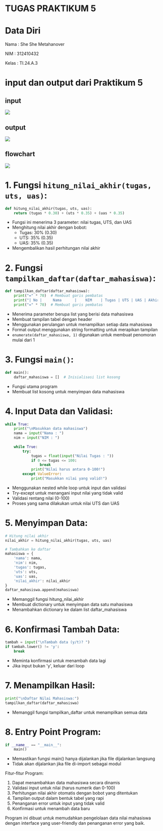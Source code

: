 # TUGAS PRAKTIKUM 5
# Data Diri

Nama : She She Metahanover

NIM : 312410432

Kelas : TI.24.A.3

# input dan output dari Praktikum 5
## input

<img src="Input.png">

## output

<img src="Output.png">

## flowchart

<img src="flowchart5.png">


# 1. Fungsi `hitung_nilai_akhir(tugas, uts, uas)`:
```python
def hitung_nilai_akhir(tugas, uts, uas):
    return (tugas * 0.30) + (uts * 0.35) + (uas * 0.35)
```
- Fungsi ini menerima 3 parameter: nilai tugas, UTS, dan UAS
- Menghitung nilai akhir dengan bobot: 
  - Tugas: 30% (0.30)
  - UTS: 35% (0.35)
  - UAS: 35% (0.35)
- Mengembalikan hasil perhitungan nilai akhir

# 2. Fungsi `tampilkan_daftar(daftar_mahasiswa)`:
```python
def tampilkan_daftar(daftar_mahasiswa):
    print("=" * 70)  # Membuat garis pembatas
    print("| No |     Nama      |    NIM    | Tugas | UTS | UAS | Akhir |")
    print("=" * 70)  # Membuat garis pembatas
```
- Menerima parameter berupa list yang berisi data mahasiswa
- Membuat tampilan tabel dengan header
- Menggunakan perulangan untuk menampilkan setiap data mahasiswa
- Format output menggunakan string formatting untuk merapikan tampilan
- `enumerate(daftar_mahasiswa, 1)` digunakan untuk membuat penomoran mulai dari 1

# 3. Fungsi `main()`:
```python
def main():
    daftar_mahasiswa = []  # Inisialisasi list kosong
```
- Fungsi utama program
- Membuat list kosong untuk menyimpan data mahasiswa

# 4. Input Data dan Validasi:
```python
while True:
    print("\nMasukkan data mahasiswa")
    nama = input("Nama : ")
    nim = input("NIM : ")
    
    while True:
        try:
            tugas = float(input("Nilai Tugas : "))
            if 0 <= tugas <= 100:
                break
            print("Nilai harus antara 0-100!")
        except ValueError:
            print("Masukkan nilai yang valid!")
```
- Menggunakan nested while loop untuk input dan validasi
- Try-except untuk menangani input nilai yang tidak valid
- Validasi rentang nilai (0-100)
- Proses yang sama dilakukan untuk nilai UTS dan UAS

# 5. Menyimpan Data:
```python
# Hitung nilai akhir
nilai_akhir = hitung_nilai_akhir(tugas, uts, uas)

# Tambahkan ke daftar
mahasiswa = {
    'nama': nama,
    'nim': nim,
    'tugas': tugas,
    'uts': uts,
    'uas': uas,
    'nilai_akhir': nilai_akhir
}
daftar_mahasiswa.append(mahasiswa)
```
- Memanggil fungsi hitung_nilai_akhir
- Membuat dictionary untuk menyimpan data satu mahasiswa
- Menambahkan dictionary ke dalam list daftar_mahasiswa

# 6. Konfirmasi Tambah Data:
```python
tambah = input("\nTambah data (y/t)? ")
if tambah.lower() != 'y':
    break
```
- Meminta konfirmasi untuk menambah data lagi
- Jika input bukan 'y', keluar dari loop

# 7. Menampilkan Hasil:
```python
print("\nDaftar Nilai Mahasiswa:")
tampilkan_daftar(daftar_mahasiswa)
```
- Memanggil fungsi tampilkan_daftar untuk menampilkan semua data

# 8. Entry Point Program:
```python
if __name__ == "__main__":
    main()
```
- Memastikan fungsi main() hanya dijalankan jika file dijalankan langsung
- Tidak akan dijalankan jika file di-import sebagai modul

Fitur-fitur Program:
1. Dapat menambahkan data mahasiswa secara dinamis
2. Validasi input untuk nilai (harus numerik dan 0-100)
3. Perhitungan nilai akhir otomatis dengan bobot yang ditentukan
4. Tampilan output dalam bentuk tabel yang rapi
5. Penanganan error untuk input yang tidak valid
6. Konfirmasi untuk menambah data baru

Program ini dibuat untuk memudahkan pengelolaan data nilai mahasiswa dengan interface yang user-friendly dan penanganan error yang baik.
